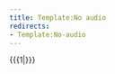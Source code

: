 ```yaml
---
title: Template:No audio
redirects:
- Template:No-audio
---
```


<div data-no-audio="true">{{{1|}}}</div>